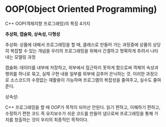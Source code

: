 # OOP(Object Oriented Programming)



C++ OOP(객체지향 프로그래밍)의 특징 4가지

**추상화, 캡슐화, 상속성, 다형성**



추상화: 상품에 대해서 프로그래밍을 할 때, 클래스로 만들어 가는 과정중에 상품의 상당히 복잡할 수 있는 개념을 우리의 프로그래밍을 위해서 간결하고 명확하게 추려서 나타내는 모델링 과정

캡슐화: 데이터를 내부에 저장하고, 외부에서 접근하지 못하게 함으로써 객체의 속성과 행위를 하나로 묶고, 실제 구현 내용 일부를 외부에 감추어 은닉하는 것. 이러한 과정으로 소스코드의 수정없는 재활용이 가능하며 프로그램의 복잡성을 줄여주고, 실수도 줄여준다.

상속성: 





C++ 프로그래밍을 할 때 OOP가 목적이 되어선 안된다. 읽기 편하고, 이해하기 편하고, 수정하기 편한 코드 즉 유지보수가 쉬운 코드를 만들어 냄으로써 프로그래밍을 통해 가치를 창출하는 것이 우리의 최종적인 목적이다.